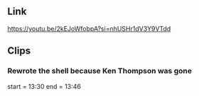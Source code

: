 ## Link
https://youtu.be/2kEJoWfobpA?si=nhUSHr1dV3Y9VTdd

## Clips

### Rewrote the shell because Ken Thompson was gone
start = 13:30
end = 13:46